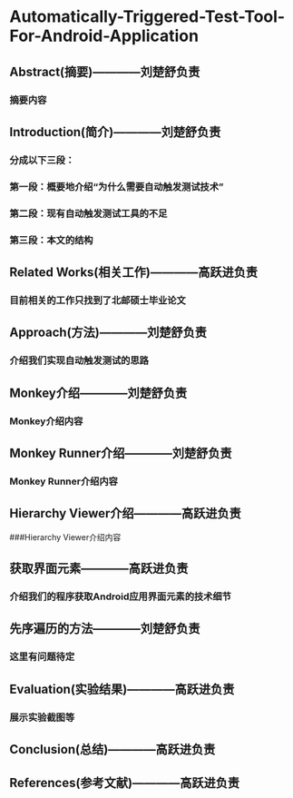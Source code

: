 # Automatically-Triggered-Test-Tool-For-Android-Application
## Abstract(摘要)————刘楚舒负责
### 摘要内容
  
## Introduction(简介)————刘楚舒负责
### 分成以下三段：
### 第一段：概要地介绍“为什么需要自动触发测试技术”
### 第二段：现有自动触发测试工具的不足
### 第三段：本文的结构
  
## Related Works(相关工作)————高跃进负责
### 目前相关的工作只找到了北邮硕士毕业论文

## Approach(方法)————刘楚舒负责
### 介绍我们实现自动触发测试的思路
  
## Monkey介绍————刘楚舒负责
### Monkey介绍内容
  
## Monkey Runner介绍————刘楚舒负责
### Monkey Runner介绍内容
  
## Hierarchy Viewer介绍————高跃进负责
###Hierarchy Viewer介绍内容
  
## 获取界面元素————高跃进负责
### 介绍我们的程序获取Android应用界面元素的技术细节
  
## 先序遍历的方法————刘楚舒负责
### 这里有问题待定
  
## Evaluation(实验结果)————高跃进负责
### 展示实验截图等
  
## Conclusion(总结)————高跃进负责

## References(参考文献)————高跃进负责
